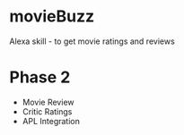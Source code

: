 # movieBuzz
Alexa skill - to get movie ratings and reviews

# Phase 2
- Movie Review 
- Critic Ratings
- APL Integration
